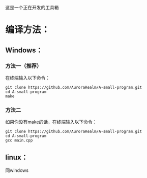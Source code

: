 这是一个正在开发的工具箱

编译方法：
=================
Windows：
-----------------
### 方法一（推荐）
在终端输入以下命令：
```
git clone https://github.com/AuroraRealm/A-small-program.git
cd A-small-program
make
```
### 方法二
如果你没有make的话，在终端输入以下命令：
```
git clone https://github.com/AuroraRealm/A-small-program.git
cd A-small-program
gcc main.cpp
```
linux：
-----------------
同windows
